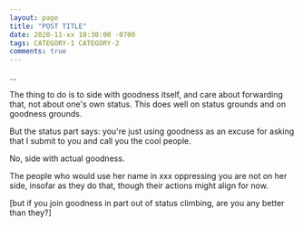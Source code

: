 ```yaml
---
layout: page
title: "POST TITLE"
date: 2020-11-xx 10:30:00 -0700
tags: CATEGORY-1 CATEGORY-2
comments: true
---
```

...

The thing to do is to side with goodness itself, and care about forwarding that, not about one's own status. This does well on status grounds and on goodness grounds.

But the status part says: you're just using goodness as an excuse for asking that I submit to you and call you the cool people.

No, side with actual goodness.

The people who would use her name in xxx oppressing you are not on her side, insofar as they do that, though their actions might align for now.

[but if you join goodness in part out of status climbing, are you any better than they?]
